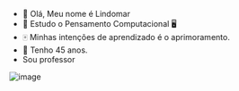 - 👋 Olá, Meu nome é Lindomar
- 👀 Estudo o Pensamento Computacional 🖥️
- 🀄 Minhas intenções de aprendizado é o aprimoramento.
- 👴 Tenho 45 anos.
- Sou professor
<!---
diretorlindomar/diretorlindomar is a ✨ special ✨ repository because its `README.md` (this file) appears on your GitHub profile.
You can click the Preview link to take a look at your changes.
--->
![image](https://user-images.githubusercontent.com/114960526/194967836-4228c51b-b8a8-4ea4-8607-b5afdfcd4f46.png)
